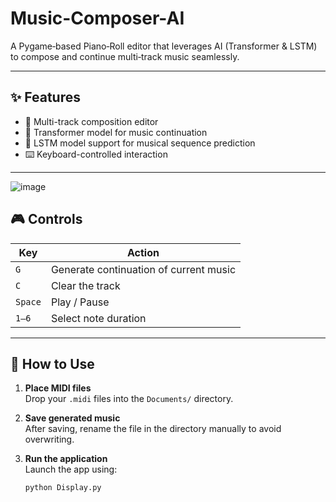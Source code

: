 # Music-Composer-AI
A Pygame‑based Piano‑Roll editor that leverages AI (Transformer &amp; LSTM) to compose and continue multi‑track music seamlessly.

---

## ✨ Features

- 🎼 Multi-track composition editor
- 🤖 Transformer model for music continuation
- 🧬 LSTM model support for musical sequence prediction
- ⌨️ Keyboard-controlled interaction

---

![image](https://github.com/user-attachments/assets/cc8b6210-2db4-4ce1-9eb2-08ff0376db63)


## 🎮 Controls

| Key       | Action                            |
|-----------|-----------------------------------|
| `G`       | Generate continuation of current music |
| `C`       | Clear the track                   |
| `Space`   | Play / Pause                      |
| `1–6`     | Select note duration              |

---

## 📁 How to Use

1. **Place MIDI files**  
   Drop your `.midi` files into the `Documents/` directory.

2. **Save generated music**  
   After saving, rename the file in the directory manually to avoid overwriting.

3. **Run the application**  
   Launch the app using:

   ```bash
   python Display.py

